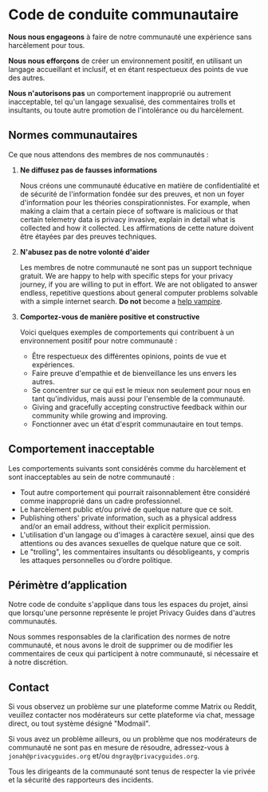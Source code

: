 # Code de conduite communautaire

**Nous nous engageons** à faire de notre communauté une expérience sans harcèlement pour tous.

**Nous nous efforçons** de créer un environnement positif, en utilisant un langage accueillant et inclusif, et en étant respectueux des points de vue des autres.

**Nous n'autorisons pas** un comportement inapproprié ou autrement inacceptable, tel qu'un langage sexualisé, des commentaires trolls et insultants, ou toute autre promotion de l'intolérance ou du harcèlement.

## Normes communautaires

Ce que nous attendons des membres de nos communautés :

1. **Ne diffusez pas de fausses informations**

      Nous créons une communauté éducative en matière de confidentialité et de sécurité de l'information fondée sur des preuves, et non un foyer d'information pour les théories conspirationnistes. For example, when making a claim that a certain piece of software is malicious or that certain telemetry data is privacy invasive, explain in detail what is collected and how it collected. Les affirmations de cette nature doivent être étayées par des preuves techniques.

2. **N'abusez pas de notre volonté d'aider**

      Les membres de notre communauté ne sont pas un support technique gratuit. We are happy to help with specific steps for your privacy journey, if you are willing to put in effort. We are not obligated to answer endless, repetitive questions about general computer problems solvable with a simple internet search. **Do not** become a [help vampire](https://slash7.com/2006/12/22/vampires).

3. **Comportez-vous de manière positive et constructive**

      Voici quelques exemples de comportements qui contribuent à un environnement positif pour notre communauté :

      - Être respectueux des différentes opinions, points de vue et expériences.
      - Faire preuve d'empathie et de bienveillance les uns envers les autres.
      - Se concentrer sur ce qui est le mieux non seulement pour nous en tant qu'individus, mais aussi pour l'ensemble de la communauté.
      - Giving and gracefully accepting constructive feedback within our community while growing and improving.
      - Fonctionner avec un état d'esprit communautaire en tout temps.

## Comportement inacceptable

Les comportements suivants sont considérés comme du harcèlement et sont inacceptables au sein de notre communauté :

- Tout autre comportement qui pourrait raisonnablement être considéré comme inapproprié dans un cadre professionnel.
- Le harcèlement public et/ou privé de quelque nature que ce soit.
- Publishing others' private information, such as a physical address and/or an email address, without their explicit permission.
- L'utilisation d'un langage ou d'images à caractère sexuel, ainsi que des attentions ou des avances sexuelles de quelque nature que ce soit.
- Le "trolling", les commentaires insultants ou désobligeants, y compris les attaques personnelles ou d’ordre politique.

## Périmètre d’application

Notre code de conduite s'applique dans tous les espaces du projet, ainsi que lorsqu'une personne représente le projet Privacy Guides dans d'autres communautés.

Nous sommes responsables de la clarification des normes de notre communauté, et nous avons le droit de supprimer ou de modifier les commentaires de ceux qui participent à notre communauté, si nécessaire et à notre discrétion.

## Contact

Si vous observez un problème sur une plateforme comme Matrix ou Reddit, veuillez contacter nos modérateurs sur cette plateforme via chat, message direct, ou tout système désigné "Modmail".

Si vous avez un problème ailleurs, ou un problème que nos modérateurs de communauté ne sont pas en mesure de résoudre, adressez-vous à `jonah@privacyguides.org` et/ou `dngray@privacyguides.org`.

Tous les dirigeants de la communauté sont tenus de respecter la vie privée et la sécurité des rapporteurs des incidents.
